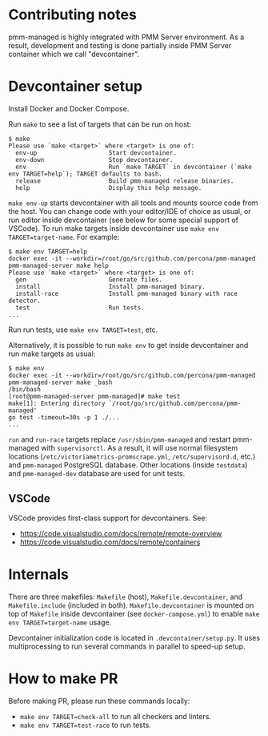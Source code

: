 # Contributing notes

pmm-managed is highly integrated with PMM Server environment. As a result, development and testing is done partially inside PMM Server container which we call "devcontainer".


# Devcontainer setup

Install Docker and Docker Compose.

Run `make` to see a list of targets that can be run on host:
```
$ make
Please use `make <target>` where <target> is one of:
  env-up                    Start devcontainer.
  env-down                  Stop devcontainer.
  env                       Run `make TARGET` in devcontainer (`make env TARGET=help`); TARGET defaults to bash.
  release                   Build pmm-managed release binaries.
  help                      Display this help message.
```

`make env-up` starts devcontainer with all tools and mounts source code from the host. You can change code with your editor/IDE of choice as usual, or run editor inside devcontainer (see below for some special support of VSCode). To run make targets inside devcontainer use `make env TARGET=target-name`. For example:
```
$ make env TARGET=help
docker exec -it --workdir=/root/go/src/github.com/percona/pmm-managed pmm-managed-server make help
Please use `make <target>` where <target> is one of:
  gen                       Generate files.
  install                   Install pmm-managed binary.
  install-race              Install pmm-managed binary with race detector.
  test                      Run tests.
...
```
Run run tests, use `make env TARGET=test`, etc.

Alternatively, it is possible to run `make env` to get inside devcontainer and run make targets as usual:
```
$ make env
docker exec -it --workdir=/root/go/src/github.com/percona/pmm-managed pmm-managed-server make _bash
/bin/bash
[root@pmm-managed-server pmm-managed]# make test
make[1]: Entering directory `/root/go/src/github.com/percona/pmm-managed'
go test -timeout=30s -p 1 ./...
...
```

`run` and `run-race` targets replace `/usr/sbin/pmm-managed` and restart pmm-managed with `supervisorctl`. As a result, it will use normal filesystem locations (`/etc/victoriametrics-promscrape.yml`, `/etc/supervisord.d`, etc.) and `pmm-managed` PostgreSQL database. Other locations (inside `testdata`) and `pmm-managed-dev` database are used for unit tests.


## VSCode

VSCode provides first-class support for devcontainers. See:

* https://code.visualstudio.com/docs/remote/remote-overview
* https://code.visualstudio.com/docs/remote/containers


# Internals

There are three makefiles: `Makefile` (host), `Makefile.devcontainer`, and `Makefile.include` (included in both). `Makefile.devcontainer` is mounted on top of `Makefile` inside devcontainer (see `docker-compose.yml`) to enable `make env TARGET=target-name` usage.

Devcontainer initialization code is located in `.devcontainer/setup.py`. It uses multiprocessing to run several commands in parallel to speed-up setup.


# How to make PR

Before making PR, please run these commands locally:
* `make env TARGET=check-all` to run all checkers and linters.
* `make env TARGET=test-race` to run tests.

